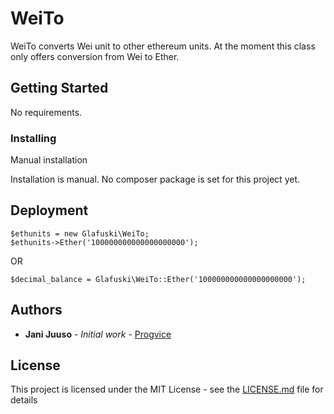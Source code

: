 # WeiTo

WeiTo converts Wei unit to other ethereum units.
At the moment this class only offers conversion
from Wei to Ether.

## Getting Started

No requirements. 

### Installing

Manual installation

Installation is manual. No composer package is
set for this project yet. 

## Deployment

```
$ethunits = new Glafuski\WeiTo;
$ethunits->Ether('100000000000000000000');
```
OR
```
$decimal_balance = Glafuski\WeiTo::Ether('100000000000000000000');
```

## Authors

* **Jani Juuso** - *Initial work* - [Progvice](https://github.com/Progvice)

## License

This project is licensed under the MIT License - see the [LICENSE.md](LICENSE.md) file for details
